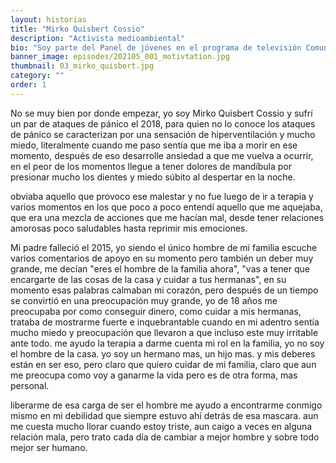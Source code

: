 ```yaml
---
layout: historias
title: "Mirko Quisbert Cossio"
description: "Activista medioambiental"
bio: "Soy parte del Panel de jóvenes en el programa de televisión Comunidad Sexual, Activista medioambiental en Iniciativa La Paz Biodiversa, Estudio Psicología, Teatro y soy un Ilustrador apasionado."
banner_image: episodes/202105_001_motivtation.jpg
thumbnail: 03_mirko_quisbert.jpg
category: ""
order: 1
---
```


No se muy bien por donde empezar, yo soy Mirko Quisbert Cossio y sufrí un par de ataques de pánico el 2018, para quien no lo conoce los ataques de pánico se caracterizan por una sensación de hiperventilación y mucho miedo, literalmente cuando me paso sentía que me iba a morir en ese momento, después de eso desarrolle ansiedad a que me vuelva a ocurrir, en el peor de los momentos llegue a tener dolores de mandíbula por presionar mucho los dientes y miedo súbito al despertar en la noche.

obviaba aquello que provoco ese malestar y no fue luego de ir a terapia y varios momentos en los que poco a poco entendí aquello que me aquejaba, que era una mezcla de acciones que me hacían mal, desde tener relaciones amorosas poco saludables hasta reprimir mis emociones.

Mi padre falleció el 2015, yo siendo el único hombre de mi familia escuche varios comentarios de apoyo en su momento pero también un deber muy grande, me decían "eres el hombre de la familia ahora", "vas a tener que encargarte de las cosas de la casa y cuidar a tus hermanas", en su momento esas palabras calmaban mi corazón, pero después de un tiempo se convirtió en una preocupación muy grande, yo de 18 años me preocupaba por como conseguir dinero, como cuidar a mis hermanas, trataba de mostrarme fuerte e inquebrantable cuando en mi adentro sentía mucho miedo y preocupación que llevaron a que incluso este muy irritable ante todo. me ayudo la terapia a darme cuenta mi rol en la familia, yo no soy el hombre de la casa. yo soy un hermano mas, un hijo mas. y mis deberes están en ser eso, pero claro que quiero cuidar de mi familia, claro que aun me preocupa como voy a ganarme la vida pero es de otra forma, mas personal.

liberarme de esa carga de ser el hombre me ayudo a encontrarme conmigo mismo en mi debilidad que siempre estuvo ahí detrás de esa mascara. aun me cuesta mucho llorar cuando estoy triste, aun caigo a veces en alguna relación mala, pero trato cada día de cambiar a mejor hombre y sobre todo mejor ser humano.

